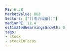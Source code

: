 ```yaml
---
PE: 6.58
MarketValue: 863
Sectors: ["[[电力设备]]"]
medianPE: 12.4
estimatedEearningsGrowth: 0
tags:
- stock
- stockInFocus 
---
```



